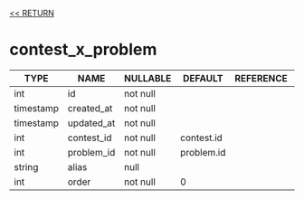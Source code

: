 [<< RETURN](.)

# contest_x_problem

TYPE | NAME | NULLABLE | DEFAULT | REFERENCE | COMMENT
---|---|---|---|---|---
int | id | not null | | |
timestamp | created_at | not null | | |
timestamp | updated_at | not null | | |
int | contest_id | not null | contest.id | |
int | problem_id | not null | problem.id | |
string | alias | null | | | alias title
int | order | not null | 0 | |
